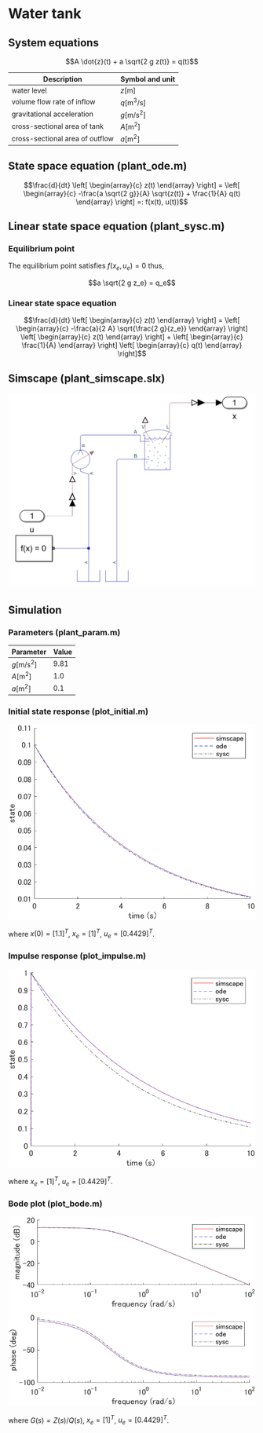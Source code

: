 # Water tank

## System equations

```math
A \dot{z}(t) + a \sqrt{2 g z(t)} = q(t)
```

| Description | Symbol and unit |
|-|-|
| water level | $`z \mathrm{[m]}`$ |
| volume flow rate of inflow | $`q \mathrm{[m^3/s]}`$ |
| gravitational acceleration | $`g \mathrm{[m/s^2]}`$ |
| cross-sectional area of tank | $`A \mathrm{[m^2]}`$ |
| cross-sectional area of outflow | $`a \mathrm{[m^2]}`$ |

## State space equation (plant_ode.m)

```math
\frac{d}{dt} \left[ \begin{array}{c}
z(t)
\end{array} \right]
=
\left[ \begin{array}{c}
-\frac{a \sqrt{2 g}}{A} \sqrt{z(t)} + \frac{1}{A} q(t)
\end{array} \right]
=:
f(x(t), u(t))
```

## Linear state space equation (plant_sysc.m)

### Equilibrium point

The equilibrium point satisfies $`f(x_e, u_e) = 0`$ thus,

```math
a \sqrt{2 g z_e} = q_e
```

### Linear state space equation

```math
\frac{d}{dt} \left[ \begin{array}{c}
z(t)
\end{array} \right]
=
\left[ \begin{array}{c}
-\frac{a}{2 A} \sqrt{\frac{2 g}{z_e}}
\end{array} \right]

\left[ \begin{array}{c}
z(t)
\end{array} \right]
+
\left[ \begin{array}{c}
\frac{1}{A}
\end{array} \right]

\left[ \begin{array}{c}
q(t)
\end{array} \right]
```

## Simscape (plant_simscape.slx)

![simscape model](simscape.png)

## Simulation

### Parameters (plant_param.m)

| Parameter | Value |
|-|-|
| $`g \mathrm{[m/s^2]}`$ | $`9.81`$ |
| $`A \mathrm{[m^2]}`$ | $`1.0`$ |
| $`a \mathrm{[m^2]}`$ | $`0.1`$ |

### Initial state response (plot_initial.m)

![initial state response](initial.png)

where $`x(0) = [1.1]^T`$, $`x_e = [1]^T`$, $`u_e = [0.4429]^T`$.

### Impulse response (plot_impulse.m)

![impulse response](impulse.png)

where $`x_e = [1]^T`$, $`u_e = [0.4429]^T`$.

### Bode plot (plot_bode.m)

![bode plot](bode.png)

where $`G(s) = Z(s)/Q(s)`$, $`x_e = [1]^T`$, $`u_e = [0.4429]^T`$.
